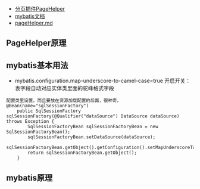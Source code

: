- [分页插件PageHelper](https://pagehelper.github.io/docs/)
- [mybatis文档](https://mybatis.org/mybatis-3/zh/index.html)
- [pageHelper.md](pageHelper.md)
## PageHelper原理
## mybatis基本用法
- mybatis.configuration.map-underscore-to-camel-case=true 开启开关：表字段自动对应实体类里面的驼峰格式字段
```
配置类里设置，而且要放在资源加载配置的后面，很神奇。
@Bean(name="sqlSessionFactory")
    public SqlSessionFactory sqlSessionFactory(@Qualifier("dataSource") DataSource dataSource) throws Exception {
        SqlSessionFactoryBean sqlSessionFactoryBean = new SqlSessionFactoryBean();
        sqlSessionFactoryBean.setDataSource(dataSource);
        sqlSessionFactoryBean.getObject().getConfiguration().setMapUnderscoreToCamelCase(true);
        return sqlSessionFactoryBean.getObject();
    }
```
## mybatis原理
